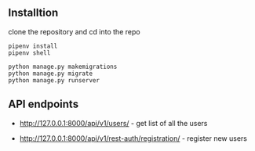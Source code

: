 ## Installtion

clone the repository and cd into the repo

```shell
pipenv install
pipenv shell

python manage.py makemigrations
python manage.py migrate
python manage.py runserver
```

## API endpoints

- http://127.0.0.1:8000/api/v1/users/ - get list of all the users

- http://127.0.0.1:8000/api/v1/rest-auth/registration/ - register new users
